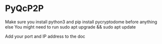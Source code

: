 # PyQcP2P
Make sure you install python3 and pip install pycryptodome before anything else
You might need to run 
sudo apt upgrade && sudo apt update



Add your port and IP address to the doc
